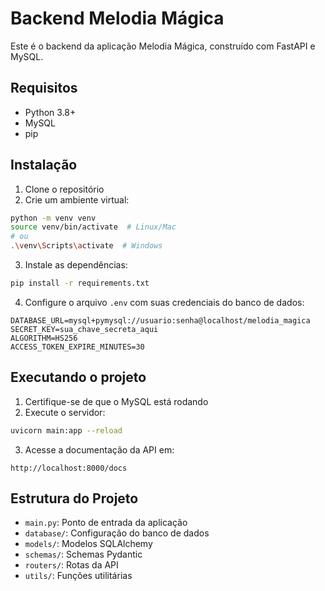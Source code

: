 # Backend Melodia Mágica

Este é o backend da aplicação Melodia Mágica, construído com FastAPI e MySQL.

## Requisitos

- Python 3.8+
- MySQL
- pip

## Instalação

1. Clone o repositório
2. Crie um ambiente virtual:
```bash
python -m venv venv
source venv/bin/activate  # Linux/Mac
# ou
.\venv\Scripts\activate  # Windows
```

3. Instale as dependências:
```bash
pip install -r requirements.txt
```

4. Configure o arquivo `.env` com suas credenciais do banco de dados:
```
DATABASE_URL=mysql+pymysql://usuario:senha@localhost/melodia_magica
SECRET_KEY=sua_chave_secreta_aqui
ALGORITHM=HS256
ACCESS_TOKEN_EXPIRE_MINUTES=30
```

## Executando o projeto

1. Certifique-se de que o MySQL está rodando
2. Execute o servidor:
```bash
uvicorn main:app --reload
```

3. Acesse a documentação da API em:
```
http://localhost:8000/docs
```

## Estrutura do Projeto

- `main.py`: Ponto de entrada da aplicação
- `database/`: Configuração do banco de dados
- `models/`: Modelos SQLAlchemy
- `schemas/`: Schemas Pydantic
- `routers/`: Rotas da API
- `utils/`: Funções utilitárias 
